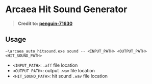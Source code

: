 # Arcaea Hit Sound Generator

> **Credit to: [penguin-71630](https://penguin-71630.github.io/about/)**

## Usage
```aiignore
~\arcaea_auto_hitsound.exe sound -- <INPUT_PATH> <OUTPUT_PATH> <HIT_SOUND_PATH>
```
* `<INPUT_PATH>`: `.aff` file location
* `<OUTPUT_PATH>`: output `.wav` file location
* `<HIT_SOUND_PATH>`: hit sound `.wav` file location